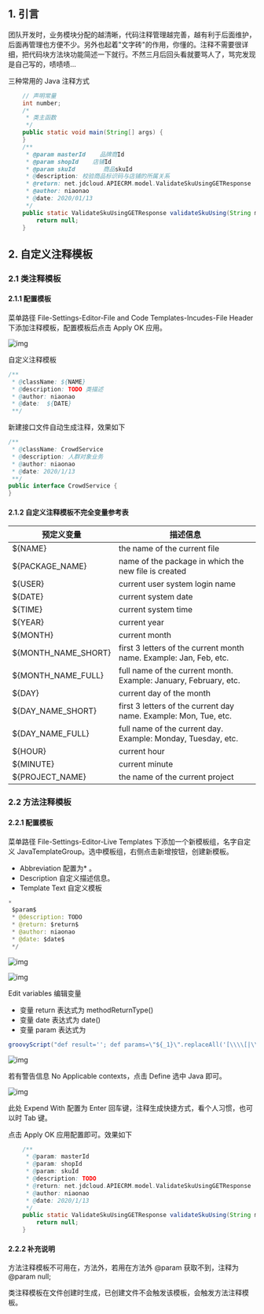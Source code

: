 ## 1. 引言

  团队开发时，业务模块分配的越清晰，代码注释管理越完善，越有利于后面维护，后面再管理也方便不少。另外也起着"文字砖"的作用，你懂的。注释不需要很详细，把代码块方法块功能简述一下就行。不然三月后回头看就要骂人了，骂完发现是自己写的，啧啧啧...

  三种常用的 Java 注释方式

```java
    // 声明常量
    int number;
    /*
     * 类主函数
     */
    public static void main(String[] args) {
    }
    /**
     * @param masterId    品牌商Id
     * @param shopId    店铺Id
     * @param skuId        商品skuId
     * @description: 校验商品标识码与店铺的所属关系
     * @return: net.jdcloud.APIECRM.model.ValidateSkuUsingGETResponse
     * @author: niaonao
     * @date: 2020/01/13
     */
    public static ValidateSkuUsingGETResponse validateSkuUsing(String masterId, String shopId, String skuId){
        return null;
    }
```

## 2. 自定义注释模板

### 2.1 类注释模板

#### 2.1.1 配置模板

  菜单路径 File-Settings-Editor-File and Code Templates-Incudes-File Header 下添加注释模板，配置模板后点击 Apply OK 应用。

![img](https://segmentfault.com/img/remote/1460000021575639)

  自定义注释模板

```java
/**
 * @className: ${NAME}
 * @description: TODO 类描述 
 * @author: niaonao
 * @date:  ${DATE}
 **/
```

  新建接口文件自动生成注释，效果如下

```java
/**
 * @className: CrowdService
 * @description: 人群对象业务
 * @author: niaonao
 * @date: 2020/1/13
 **/
public interface CrowdService {
}
```

#### 2.1.2 自定义注释模板不完全变量参考表

| 预定义变量          | 描述信息                                                     |
| ------------------- | ------------------------------------------------------------ |
| ${NAME}             | the name of the current file                                 |
| ${PACKAGE_NAME}     | name of the package in which the new file is created         |
| ${USER}             | current user system login name                               |
| ${DATE}             | current system date                                          |
| ${TIME}             | current system time                                          |
| ${YEAR}             | current year                                                 |
| ${MONTH}            | current month                                                |
| ${MONTH_NAME_SHORT} | first 3 letters of the current month name. Example: Jan, Feb, etc. |
| ${MONTH_NAME_FULL}  | full name of the current month. Example: January, February, etc. |
| ${DAY}              | current day of the month                                     |
| ${DAY_NAME_SHORT}   | first 3 letters of the current day name. Example: Mon, Tue, etc. |
| ${DAY_NAME_FULL}    | full name of the current day. Example: Monday, Tuesday, etc. |
| ${HOUR}             | current hour                                                 |
| ${MINUTE}           | current minute                                               |
| ${PROJECT_NAME}     | the name of the current project                              |

### 2.2 方法注释模板

#### 2.2.1 配置模板

  菜单路径 File-Settings-Editor-Live Templates 下添加一个新模板组，名字自定义 JavaTemplateGroup。选中模板组，右侧点击新增按钮，创建新模板。

- Abbreviation 配置为* 。
- Description 自定义描述信息。
- Template Text 自定义模板

```java
*
 $param$
 * @description: TODO
 * @return: $return$
 * @author: niaonao
 * @date: $date$
 */
```

![img](https://segmentfault.com/img/remote/1460000021575638)

![img](https://segmentfault.com/img/remote/1460000021575640)

  Edit variables 编辑变量

- 变量 return 表达式为 methodReturnType()
- 变量 date 表达式为 date()
- 变量 param 表达式为

```java
groovyScript("def result=''; def params=\"${_1}\".replaceAll('[\\\\[|\\\\]|\\\\s]', '').split(',').toList(); for(i = 0; i < params.size(); i++) {result+='* @param: ' + params[i] + ((i < params.size() - 1) ? '\\n ' : '')};return result", methodParameters()) 
```

![img](https://segmentfault.com/img/remote/1460000021575642)

  若有警告信息 No Applicable contexts，点击 Define 选中 Java 即可。

![img](https://segmentfault.com/img/remote/1460000021575641)

  此处 Expend With 配置为 Enter 回车键，注释生成快捷方式，看个人习惯，也可以时 Tab 键。

  点击 Apply OK 应用配置即可。效果如下

```java
    /**
     * @param: masterId
     * @param: shopId
     * @param: skuId
     * @description: TODO
     * @return: net.jdcloud.APIECRM.model.ValidateSkuUsingGETResponse
     * @author: niaonao
     * @date: 2020/1/13
     */
    public static ValidateSkuUsingGETResponse validateSkuUsing(String masterId, String shopId, String skuId) {
        return null;
    }
```

#### 2.2.2 补充说明

  方法注释模板不可用在，方法外，若用在方法外 @param 获取不到，注释为 @param null;

  类注释模板在文件创建时生成，已创建文件不会触发该模板，会触发方法注释模板。